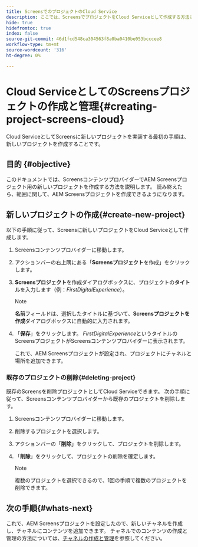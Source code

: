```yaml
---
title: ScreensでのプロジェクトのCloud Service
description: ここでは、ScreensでプロジェクトをCloud Serviceとして作成する方法について説明します。
hide: true
hidefromtoc: true
index: false
source-git-commit: 46d1fcd548ca304563f8a0ba0410be053bcccee8
workflow-type: tm+mt
source-wordcount: '316'
ht-degree: 0%

---
```



# Cloud ServiceとしてのScreensプロジェクトの作成と管理{#creating-project-screens-cloud}

Cloud ServiceとしてScreensに新しいプロジェクトを実装する最初の手順は、新しいプロジェクトを作成することです。

## 目的 {#objective}

このドキュメントでは、ScreensコンテンツプロバイダーでAEM Screensプロジェクト用の新しいプロジェクトを作成する方法を説明します。 読み終えたら、範囲に関して、AEM Screensプロジェクトを作成できるようになります。

## 新しいプロジェクトの作成{#create-new-project}

以下の手順に従って、Screensに新しいプロジェクトをCloud Serviceとして作成します。

1. Screensコンテンツプロバイダーに移動します。

1. アクションバーの右上隅にある「**Screensプロジェクト**&#x200B;を作成」をクリックします。

1. **Screensプロジェクト**&#x200B;を作成ダイアログボックスに、プロジェクトの&#x200B;**タイトル**&#x200B;を入力します（例：*FirstDigitalExperience*）。

   >[!NOTE]
   >**名前**&#x200B;フィールドは、選択したタイトルに基づいて、**Screensプロジェクトを作成**&#x200B;ダイアログボックスに自動的に入力されます。

1. 「**保存**」をクリックします。 *FirstDigitalExperience*&#x200B;というタイトルのScreensプロジェクトがScreensコンテンツプロバイダーに表示されます。

   これで、AEM Screensプロジェクトが設定され、プロジェクトにチャネルと場所を追加できます。

### 既存のプロジェクトの削除{#deleting-project}

既存のScreensを削除プロジェクトとしてCloud Serviceできます。
次の手順に従って、Screensコンテンツプロバイダーから既存のプロジェクトを削除します。

1. Screensコンテンツプロバイダーに移動します。
1. 削除するプロジェクトを選択します。
1. アクションバーの「**削除**」をクリックして、プロジェクトを削除します。
1. 「**削除**」をクリックして、プロジェクトの削除を確定します。

   >[!NOTE]
   >複数のプロジェクトを選択できるので、1回の手順で複数のプロジェクトを削除できます。

## 次の手順{#whats-next}

これで、AEM Screensプロジェクトを設定したので、新しいチャネルを作成し、チャネルにコンテンツを追加できます。 チャネルでのコンテンツの作成と管理の方法については、[チャネルの作成と管理](/help/screens-cloud/creating-content/creating-channels-screens-cloud.md)を参照してください。